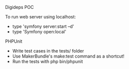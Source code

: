 Digideps POC

To run web server using localhost:
- type 'symfony server:start –d'
- type 'Symfony open:local'


PHPUnit
* Write test cases in the tests/ folder
* Use MakerBundle's make:test command as a shortcut!
* Run the tests with php bin/phpunit
